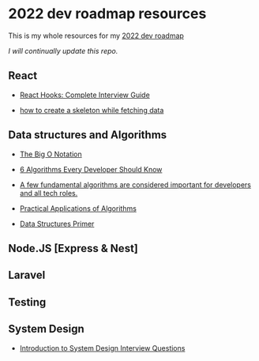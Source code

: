 # 2022 dev roadmap resources

This is my whole resources for my <a href="https://github.com/niemet0502/2022.dev.roadmap">2022 dev roadmap</a>

_I will continually update this repo._

## React

- [React Hooks: Complete Interview Guide](https://medium.com/@souravsaha101/react-hooks-complete-interview-guide-44dbfe3841b4)

- [how to create a skeleton while fetching data](https://medium.com/whitespectre/skeleton-screens-for-better-loading-in-react-16f850596b24)

## Data structures and Algorithms

- [The Big O Notation](https://medium.com/interviewnoodle/the-big-o-notation-42fb66bc3152)

- [6 Algorithms Every Developer Should Know](https://medium.com/dare-to-be-better/6-algorithms-every-developer-should-know-f78b609c7e7c)

- [A few fundamental algorithms are considered important for developers and all tech roles.](https://medium.com/codex/algorithms-primer-54f0471e706e)

- [Practical Applications of Algorithms](https://medium.com/geekculture/practical-applications-of-algorithms-c683b132ddda)

- [Data Structures Primer](https://medium.com/codex/data-structures-primer-b14c160cbd66)

## Node.JS [Express & Nest]

## Laravel

## Testing

## System Design

- [Introduction to System Design Interview Questions](https://medium.com/codex/system-design-interview-for-non-tech-folks-43e3d7c44bf9)
